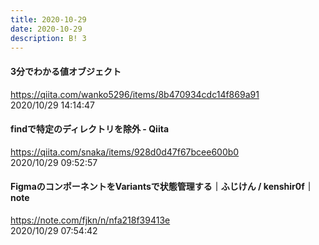 ```yaml
---
title: 2020-10-29
date: 2020-10-29
description: B! 3
---
```


#### 3分でわかる値オブジェクト
https://qiita.com/wanko5296/items/8b470934cdc14f869a91<br>
2020/10/29 14:14:47<br>


#### findで特定のディレクトリを除外 - Qiita
https://qiita.com/snaka/items/928d0d47f67bcee600b0<br>
2020/10/29 09:52:57<br>


#### FigmaのコンポーネントをVariantsで状態管理する｜ふじけん / kenshir0f｜note
https://note.com/fjkn/n/nfa218f39413e<br>
2020/10/29 07:54:42<br>


